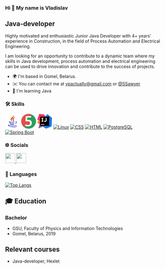 ### Hi 👋 My name is Vladislav
## Java-developer
Highly motivated and enthusiastic Junior Java Developer with 4+ years' experience in Construction, in the field of Process Automation and Electrical Engineering.

I am looking for an opportunity to contribute to a dynamic team where my skills in Java development, process automation and electrical engineering can be used to drive innovation and contribute to the success of projects.

  - 🌍 I'm based in Gomel, Belarus.
  - ✉️ You can contact me at [vpactually@gmail.com](vpactually@gmail.com) or [@SSawyer](https://t.me/SSawyer)
  - 🧠 I'm learning Java

### 🛠️ Skills
<p align="left">
<a href="https://www.java.com/" target="_blank" rel="noreferrer">
<img src="https://github.com/VPactually/VPactually/blob/main/Icons/icons8-java%20(1).svg" width="48" height="48" alt="Java" /></a>
<a href="https://junit.org/" target="_blank" rel="noreferrer">
<img src="https://github.com/VPactually/VPactually/blob/main/Icons/junit5-logo.png" width="48" height="48" alt="JUnit" /></a>
<a href="https://www.jetbrains.com/idea/" target="_blank" rel="noreferrer">
<img src="https://github.com/VPactually/VPactually/blob/main/Icons/IntelliJ_IDEA_Icon.svg.png" width="48" height="48" alt="InteliJ IDEA" /></a>
<a href="https://ru.wikipedia.org/wiki/Linux" target="_blank" rel="noregerrer">
<img src="https://upload.wikimedia.org/wikipedia/commons/thumb/3/35/Tux.svg/101px-Tux.svg.png" width="48" height="48" alt="Linux" /></a>
<a href="https://ru.wikipedia.org/wiki/CSS" target="_blank" rel="noregerrer">
<img src="https://upload.wikimedia.org/wikipedia/commons/thumb/6/62/CSS3_logo.svg/120px-CSS3_logo.svg.png" width="48" height="48" alt="CSS"/></a>
<a href="https://ru.wikipedia.org/wiki/HTML" target="_blank" rel="noregerrer">
<img src="https://cdn.iconscout.com/icon/premium/png-512-thumb/html-2752158-2284975.png?f=webp&w=256" width="48" height="48" alt="HTML" /></a>
<a href="https://postgrespro.com/" target="_blank" rel="noregerrer">
<img src="https://upload.wikimedia.org/wikipedia/commons/thumb/2/29/Postgresql_elephant.svg/540px-Postgresql_elephant.svg.png"  width="48" height="48" alt="PostgreSQL"/></a>
<a href="https://spring.io/projects/spring-boot" target="_blank" rev="noregerrer">
<img src="https://www.svgrepo.com/show/376350/spring.svg" width="48" height="48" alt="Spring Boot"/></a>
</p>

### 🌐 Socials
<p align="left"> 
  <a href="https://github.com/VPactually" target="_blank" rel="noreferrer"> 
  <picture> 
    <source media="(prefers-color-scheme: dark)" srcset="https://raw.githubusercontent.com/danielcranney/readme-generator/main/public/icons/socials/github-dark.svg" /> 
    <source media="(prefers-color-scheme: light)" srcset="https://raw.githubusercontent.com/danielcranney/readme-generator/main/public/icons/socials/github.svg" /> 
    <img src="https://raw.githubusercontent.com/danielcranney/readme-generator/main/public/icons/socials/github.svg" width="32" height="32" /> 
  </picture> 
</a> 
  <a href="https://www.linkedin.com/in/vpactually" target="_blank" rel="noreferrer"> 
  <picture> 
    <source media="(prefers-color-scheme: dark)" srcset="https://raw.githubusercontent.com/danielcranney/readme-generator/main/public/icons/socials/linkedin-dark.svg" /> 
    <source media="(prefers-color-scheme: light)" srcset="https://raw.githubusercontent.com/danielcranney/readme-generator/main/public/icons/socials/linkedin.svg" /> 
    <img src="https://raw.githubusercontent.com/danielcranney/readme-generator/main/public/icons/socials/linkedin.svg" width="32" height="32" /> 
  </picture> 
  </a>
</p>

### 📌 Languages

[![Top Langs](https://github-readme-stats.vercel.app/api/top-langs/?username=vpactually&layout=compact&theme=dark)](https://github.com/vpactually/github-readme-stats)


## 🎓 Education

### Bachelor
- GSU, Faculty of Physics and Information Technologies
- Gomel, Belarus, 2019
## Relevant courses
- Java-developer, Hexlet

<!--
**VPactually/VPactually** is a ✨ _special_ ✨ repository because its `README.md` (this file) appears on your GitHub profile.

Here are some ideas to get you started:

- 🔭 I’m currently working on ...
- 🌱 I’m currently learning ...
- 👯 I’m looking to collaborate on ...
- 🤔 I’m looking for help with ...
- 💬 Ask me about ...
- 📫 How to reach me: ...
- 😄 Pronouns: ...
- ⚡ Fun fact: ...
-->

